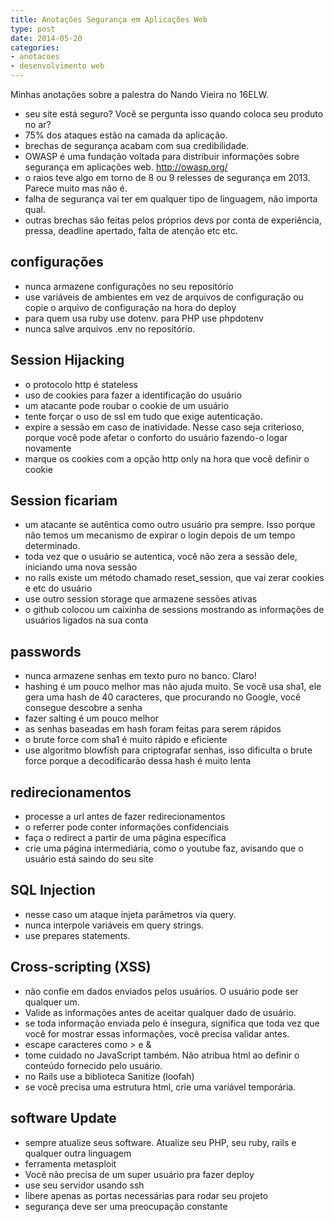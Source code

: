 ```yaml
---
title: Anotações Segurança em Aplicações Web
type: post
date: 2014-05-20
categories:
- anotacoes
- desenvolvimento web
---
```


Minhas anotações sobre a palestra do Nando Vieira no 16ELW.

- seu site está seguro? Você se pergunta isso quando coloca seu produto no ar?
- 75% dos ataques estão na camada da aplicação.
- brechas de segurança acabam com sua credibilidade. 
- OWASP é uma fundação voltada para distribuir informações sobre segurança em aplicações web. http://owasp.org/
- o raios teve algo em torno de 8 ou 9 relesses de segurança em 2013. Parece muito mas não é.
- falha de segurança vai ter em qualquer tipo de linguagem, não importa qual.
- outras brechas são feitas pelos próprios devs por conta de experiência, pressa, deadline apertado, falta de atenção etc etc.

## configurações
- nunca armazene configurações no seu repositório
- use variáveis de ambientes em vez de arquivos de configuração ou copie o arquivo de configuração na hora do deploy
- para quem usa ruby use dotenv. para PHP use phpdotenv
- nunca salve arquivos .env no repositório. 

## Session Hijacking
- o protocolo http é stateless
- uso de cookies para fazer a identificação do usuário
- um atacante pode roubar o cookie de um usuário
- tente forçar o uso de ssl em tudo que exige autenticação. 
- expire a sessão em caso de inatividade. Nesse caso seja criterioso, porque você pode afetar o conforto do usuário fazendo-o logar novamente
- marque os cookies com a opção http only na hora que você definir o cookie

## Session ficariam
- um atacante se autêntica como outro usuário pra sempre. Isso porque não temos um mecanismo de expirar o login depois de um tempo determinado.
- toda vez que o usuário se autentica, você não zera a sessão dele, iniciando uma nova sessão
- no rails existe um método chamado reset_session, que vai zerar cookies e etc do usuário
- use outro session storage que armazene sessões ativas
- o github colocou um caixinha de sessions mostrando as informações de usuários ligados na sua conta

## passwords
- nunca armazene senhas em texto puro no banco. Claro!
- hashing é um pouco melhor mas não ajuda muito. Se você usa sha1, ele gera uma hash de 40 caracteres, que procurando no Google, você consegue descobre a senha
- fazer salting é um pouco melhor
- as senhas baseadas em hash foram feitas para serem rápidos
- o brute force com sha1 é muito rápido e eficiente
- use algoritmo blowfish para criptografar senhas, isso dificulta o brute force porque a decodificarão dessa hash é muito lenta

## redirecionamentos
- processe a url antes de fazer redirecionamentos
- o referrer pode conter informações confidenciais
- faça o redirect a partir de uma página específica
- crie uma página intermediária, como o youtube faz, avisando que o usuário está saindo do seu site

## SQL Injection
- nesse caso um ataque injeta parâmetros via query.
- nunca interpole variáveis em query strings.
- use prepares statements.

## Cross-scripting (XSS) 
- não confie em dados enviados pelos usuários. O usuário pode ser qualquer um.
- Valide as informações antes de aceitar qualquer dado de usuário.
- se toda informação enviada pelo é insegura, significa que toda vez que você for mostrar essas informações, você precisa validar antes.
- escape caracteres como > e &
- tome cuidado no JavaScript também. Não atribua html ao definir o conteúdo fornecido pelo usuário.
- no Rails use a biblioteca Sanitize (loofah)
- se você precisa uma estrutura html, crie uma variável temporária.

## software Update
- sempre atualize seus software. Atualize seu PHP, seu ruby, rails e qualquer outra linguagem
- ferramenta metasploit
- Você não precisa de um super usuário pra fazer deploy
- use seu servidor usando ssh
- libere apenas as portas necessárias para rodar seu projeto
- segurança deve ser uma preocupação constante
